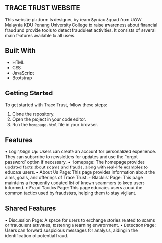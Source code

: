 ## TRACE TRUST WEBSITE
This website platform is designed by team Syntax Squad from UOW Malaysia KDU Penang University College to raise awareness about financial fraud and provide tools to detect fraudulent activities. It consists of several main features available to all users.

## Built With
- HTML
- CSS
- JavaScript
- Bootstrap

## Getting Started
To get started with Trace Trust, follow these steps:
1. Clone the repository.
2. Open the project in your code editor.
3. Run the `homepage.html` file in your browser.

## Features
•	Login/Sign Up: Users can create an account for personalized experience. They can subscribe to newsletters for updates and use the ‘forgot password’ option if necessary.
•	Homepage: The homepage provides updated facts about scams and frauds, along with real-life examples to educate users.
•	About Us Page: This page provides information about the aims, goals, and offerings of Trace Trust.
•	Blacklist Page: This page maintains a frequently updated list of known scammers to keep users informed.
•	Fraud Tactics Page: This page educates users about the common tactics used by fraudsters, helping them to stay vigilant.

## Shared Features
•	Discussion Page: A space for users to exchange stories related to scams or fraudulent activities, fostering a learning environment.
•	Detection Page: Users can forward suspicious messages for analysis, aiding in the identification of potential fraud.
